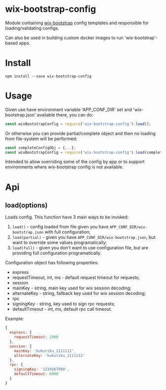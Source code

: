 # wix-bootstrap-config

Module containing [wix-bootstrap](../wix-bootstrap) config templates and responsible for loading/validating configs.

Can also be used in building custom docker images to run 'wix-bootstrap'-based apps.

# Install

```
npm install --save wix-bootstrap-config
```

# Usage

Given use have environment variable 'APP_CONF_DIR' set and 'wix-bootstrap.json' available there, you can do:

```js
const wixBootstrapConfig = require('wix-bootstrap-config').load();
```

Or otherwise you can provide partial/complete object and then no loading from file-system will be performed:

```js
const completeConfigObj = {...};
const wixBootstrapConfig = require('wix-bootstrap-config').load(completeConfigObj);
```

Intended to allow overriding some of the config by app or to support environments where wix-bootstrap config is not available.

# Api

## load(options)
Loads config. This function have 3 main ways to be invoked:
 1. `load()` - config loaded from file given you have `APP_CONF_DIR/wix-bootstrap.json` with full configuration;
 2. `load(partial)` - given you have `APP_CONF_DIR/wix-bootstrap.json`, but want to override some values programatically;
 3. `load(full)` - given you don't want to use configuration file, but are providing full configuration programatically.

Configuration object has following properties:
 - express
  - requestTimeout, int, ms - default request timeout for requests;
 - session
  - mainKey - string, main key used for wix session decoding;
  - alternateKey - string, fallback key used for wix session decoding;
 - rpc
  - signingKey - string, key used to sign rpc requests;
  - defaultTimeout - int, ms, default rpc call timeout.

Example:

```js
{
  express: {
    requestTimeout: 1000
  },
  session: {
    mainKey: 'kukuriku_1111111',
    alternateKey: 'kukuriku_1111112'
  },
  rpc: {
    signingKey: '1234567890',
    defaultTimeout: 6000
  }
}
```